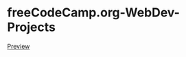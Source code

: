 # freeCodeCamp.org-WebDev-Projects
[Preview](https://belagrf.github.io/freeCodeCamp.org-WebDevelopment-Projects/)
